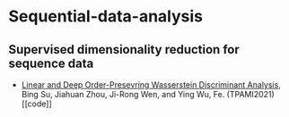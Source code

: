 # Sequential-data-analysis
## Supervised dimensionality reduction for sequence data
* [Linear and Deep Order-Presevring Wasserstein Discriminant Analysis](https://ieeexplore.ieee.org/abstract/document/9321151), Bing Su, Jiahuan Zhou, Ji-Rong Wen, and Ying Wu, Fe. (TPAMI2021)[[code]]
